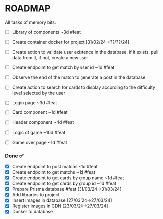 # ROADMAP

All tasks of memory bits.

- [ ] Library of components ~3d #feat
- [ ] Create container docker for project [31/02/24->??/??/24]
- [ ] Create action to validate user existence in the database, if it exists, pull data from it, if not, create a new user
- [ ] Create endpoint to get match by user id ~1d #feat
- [ ] Observe the end of the match to generate a post in the database
- [ ] Create action to search for cards to display according to the difficulty level selected by the user
- [ ] Login page ~3d #feat
- [ ] Card component ~1d #feat
- [ ] Header component ~4d #feat
- [ ] Logic of game ~10d #feat
- [ ] Game over page ~1d #feat


### Done ✅

- [x] Create endpoint to post matchs ~1d #feat
- [x] Create endpoint to get matchs ~1d #feat
- [x] Create endpoint to get cards by group name ~1d #feat
- [x] Create endpoint to get cards by group id ~1d #feat
- [x] Prepare Prisma database #feat [31/03/24->31/03/24]
- [x] Add libraries to project
- [x] Insert images in database [27/03/24->27/03/24]
- [x] Register images in CDN [23/03/24->27/03/24]
- [x] Docker to database
